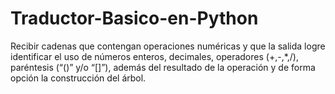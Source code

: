 # Traductor-Basico-en-Python
Recibir cadenas que contengan operaciones numéricas y que la salida logre identificar el uso de números enteros, decimales, operadores (+,-,*,/), paréntesis (“()” y/o “[]”), además del resultado de la operación y de forma opción la construcción del árbol.
